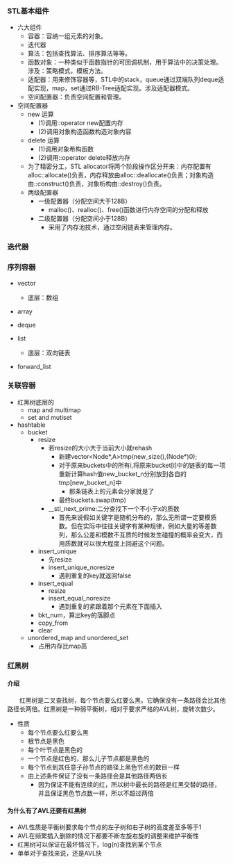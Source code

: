 
### STL基本组件
- 六大组件
    - 容器：容纳一组元素的对象。
    - 迭代器
    - 算法：包括查找算法、排序算法等等。
    - 函数对象：一种类似于函数指针的可回调机制，用于算法中的决策处理。涉及：策略模式，模板方法。
    - 适配器：用来修饰容器等，STL中的stack，queue通过双端队列deque适配实现，map，set通过RB-Tree适配实现。涉及适配器模式。
    - 空间配置器：负责空间配置和管理。
- 空间配置器
    - new 运算
        - (1)调用::operator new配置内存
        - (2)调用对象构造函数构造对象内容
    - delete 运算
        - (1)调用对象希构函数
        - (2)调用::operator delete释放内存 
    - 为了精密分工，STL allocator将两个阶段操作区分开来：内存配置有alloc::allocate()负责，内存释放由alloc::deallocate()负责；对象构造由::construct()负责，对象析构由::destroy()负责。 
    - 两级配置器
        - 一级配置器（分配空间大于128B）
            - malloc()、realloc()、free()函数进行内存空间的分配和释放
        - 二级配置器（分配空间小于128B）
            - 采用了内存池技术，通过空闲链表来管理内存。
 
 
### 迭代器

### 序列容器
- vector
    - 底层：数组
- array

- deque
- list
    - 底层：双向链表
- forward_list
 
 
 ### 关联容器
 - 红黑树底层的
    - map and multimap
    - set and mutiset
- hashtable
    - bucket
        - resize
            - 若resize的大小大于当前大小就rehash
                - 新建vector<Node*,A>tmp(new_size(),(Node*)0);
                - 对于原来buckets中的所有i,将原来bucket[i]中的链表的每一项重新计算hash值new_bucket_n分别放到各自的tmp[new_bucket_n]中
                    - 那条链表上的元素会分家就是了
                - 最终buckets.swap(tmp)
            - __stl_next_prime:二分查找下一个不小于x的质数    
                - 首先来说假如关键字是随机分布的，那么无所谓一定要模质数。但在实际中往往关键字有某种规律，例如大量的等差数列，那么公差和模数不互质的时候发生碰撞的概率会变大，而用质数就可以很大程度上回避这个问题。
        - insert_unique
            - 先resize
            - insert_unique_noresize
                - 遇到重复的key就返回false
        - insert_equal
            - resize
            - insert_equal_noresize
                - 遇到重复的紧跟着那个元素在下面插入
        - bkt_num，算出key的落脚点
        - copy_from
        - clear
    - unordered_map and unordered_set
        - 占用内存比map高
 
### 红黑树
#### 介绍
&emsp;&emsp;红黑树是二叉查找树，每个节点要么红要么黑。它确保没有一条路径会比其他路径长两倍。红黑树是一种弱平衡树，相对于要求严格的AVL树，旋转次数少。
- 性质
    - 每个节点要么红要么黑
    - 根节点是黑色
    - 每个叶节点是黑色的
    - 一个节点是红色的，那么儿子节点都是黑色的
    - 每个节点到其任意子孙节点的路径上黑色节点的数目一样
    - 由上述条件保证了没有一条路径会是其他路径两倍长
        - 因为保证不能有连续的红，所以树中最长的路径是红黑交替的路径，并且保证黑色节点数一样，所以不超过两倍
#### 为什么有了AVL还要有红黑树
- AVL性质是平衡树要求每个节点的左子树和右子树的高度差至多等于1
- AVL在频繁插入删除的情况下都要不断左旋右旋的调整来维护平衡性
- 红黑树可以保证在最坏情况下，log(n)查找到某个节点
- 单单对于查找来说，还是AVL快





 